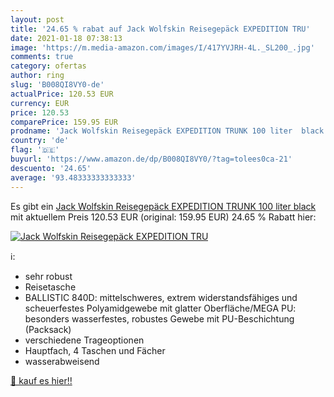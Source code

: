 ```yaml
---
layout: post
title: '24.65 % rabat auf Jack Wolfskin Reisegepäck EXPEDITION TRU'
date: 2021-01-18 07:38:13
image: 'https://m.media-amazon.com/images/I/417YVJRH-4L._SL200_.jpg'
comments: true
category: ofertas
author: ring
slug: 'B008QI8VY0-de'
actualPrice: 120.53 EUR
currency: EUR
price: 120.53
comparePrice: 159.95 EUR
prodname: 'Jack Wolfskin Reisegepäck EXPEDITION TRUNK 100 liter  black'
country: 'de'
flag: '🇩🇪'
buyurl: 'https://www.amazon.de/dp/B008QI8VY0/?tag=tolees0ca-21'
descuento: '24.65'
average: '93.48333333333333'
---
```


Es gibt ein [Jack Wolfskin Reisegepäck EXPEDITION TRUNK 100 liter  black](https://www.amazon.de/dp/B008QI8VY0/?tag=tolees0ca-21) mit aktuellem Preis 120.53 EUR (original: 159.95 EUR) 24.65 % Rabatt hier:

[![Jack Wolfskin Reisegepäck EXPEDITION TRU](https://m.media-amazon.com/images/I/417YVJRH-4L._SL200_.jpg)](https://www.amazon.de/dp/B008QI8VY0/?tag=tolees0ca-21)

ℹ️:

- sehr robust
- Reisetasche
- BALLISTIC 840D: mittelschweres, extrem widerstandsfähiges und scheuerfestes Polyamidgewebe mit glatter Oberfläche/MEGA PU: besonders wasserfestes, robustes Gewebe mit PU-Beschichtung (Packsack)
- verschiedene Trageoptionen
- Hauptfach, 4 Taschen und Fächer
- wasserabweisend

[🛒 kauf es hier!!](https://www.amazon.de/dp/B008QI8VY0/?tag=tolees0ca-21)
